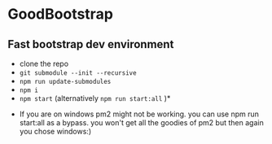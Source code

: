# GoodBootstrap
## Fast bootstrap dev environment

- clone the repo
- `git submodule --init --recursive`
- `npm run update-submodules`
- `npm i`
- `npm start` (alternatively `npm run start:all` )*

* If you are on windows pm2 might not be working. you can use npm run start:all as a bypass. you won't get all the goodies of pm2 but then again 
you chose windows:)

